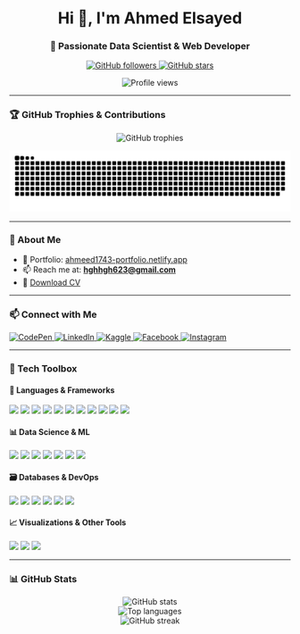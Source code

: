 <h1 align="center">Hi 👋, I'm Ahmed Elsayed</h1>
<h3 align="center">🚀 Passionate Data Scientist & Web Developer</h3>

<p align="center">
  <a href="https://github.com/ahmeed1743?tab=followers">
    <img src="https://img.shields.io/github/followers/ahmeed1743?label=Followers&style=social" alt="GitHub followers"/>
  </a>
  <a href="https://github.com/ahmeed1743">
    <img src="https://img.shields.io/github/stars/ahmeed1743?label=Stars&style=social" alt="GitHub stars"/>
  </a>
</p>

<p align="center">
  <img src="https://komarev.com/ghpvc/?username=ahmeed1743&label=Profile%20views&color=0e75b6&style=flat" alt="Profile views"/>
</p>

---

### 🏆 GitHub Trophies & Contributions

<p align="center">
  <img src="https://github-profile-trophy.vercel.app/?username=ahmeed1743&theme=gruvbox&row=1&column=6" alt="GitHub trophies" />
</p>

<p align="center">
  <img src="https://raw.githubusercontent.com/platane/snk/output/github-contribution-grid-snake-dark.svg" alt="GitHub contribution snake" />
</p>

---

### 🧠 About Me

- 💼 Portfolio: [ahmeed1743-portfolio.netlify.app](https://ahmeed1743-portfolio.netlify.app/)
- 📫 Reach me at: **hghhgh623@gmail.com**
- 📄 [Download CV](https://drive.google.com/file/d/1t9nRn1dPxBkzxRTBknvgWSn960CyhV7D/view?usp=sharing)

---

### 📫 Connect with Me

<p align="left">
  <a href="https://codepen.io/sayed74" target="_blank" rel="noopener noreferrer">
    <img src="https://img.shields.io/badge/CodePen-000000?style=for-the-badge&logo=codepen&logoColor=white" alt="CodePen" height="40"/>
  </a>
  <a href="https://www.linkedin.com/in/ahmed-elsayed-34737823b/" target="_blank" rel="noopener noreferrer">
    <img src="https://img.shields.io/badge/LinkedIn-blue?style=for-the-badge&logo=linkedin" alt="LinkedIn" height="40"/>
  </a>
  <a href="https://www.kaggle.com/ahmedsayed1743" target="_blank" rel="noopener noreferrer">
    <img src="https://img.shields.io/badge/Kaggle-20BEFF?style=for-the-badge&logo=kaggle&logoColor=white" alt="Kaggle" height="40"/>
  </a>
  <a href="https://www.facebook.com/ahmed.elsayed.701681/" target="_blank" rel="noopener noreferrer">
    <img src="https://img.shields.io/badge/Facebook-1877F2?style=for-the-badge&logo=facebook&logoColor=white" alt="Facebook" height="40"/>
  </a>
  <a href="https://www.instagram.com/ahmed_el.sayed74/" target="_blank" rel="noopener noreferrer">
    <img src="https://img.shields.io/badge/Instagram-E4405F?style=for-the-badge&logo=instagram&logoColor=white" alt="Instagram" height="40"/>
  </a>
</p>

---

### 🧰 Tech Toolbox

#### 🚀 Languages & Frameworks  
<p align="left">
  <img src="https://img.shields.io/badge/Python-3776AB?style=for-the-badge&logo=python&logoColor=white" height="40"/>
  <img src="https://img.shields.io/badge/JavaScript-F7DF1E?style=for-the-badge&logo=javascript&logoColor=black" height="40"/>
  <img src="https://img.shields.io/badge/TypeScript-3178C6?style=for-the-badge&logo=typescript&logoColor=white" height="40"/>
  <img src="https://img.shields.io/badge/Java-ED8B00?style=for-the-badge&logo=java&logoColor=white" height="40"/>
  <img src="https://img.shields.io/badge/React-61DAFB?style=for-the-badge&logo=react&logoColor=black" height="40"/>
  <img src="https://img.shields.io/badge/Node.js-339933?style=for-the-badge&logo=node.js&logoColor=white" height="40"/>
  <img src="https://img.shields.io/badge/Flask-000000?style=for-the-badge&logo=flask&logoColor=white" height="40"/>
  <img src="https://img.shields.io/badge/HTML5-E34F26?style=for-the-badge&logo=html5&logoColor=white" height="40"/>
  <img src="https://img.shields.io/badge/CSS3-1572B6?style=for-the-badge&logo=css3&logoColor=white" height="40"/>
  <img src="https://img.shields.io/badge/Bootstrap-7952B3?style=for-the-badge&logo=bootstrap&logoColor=white" height="40"/>
  <img src="https://img.shields.io/badge/Tailwind_CSS-06B6D4?style=for-the-badge&logo=tailwind-css&logoColor=white" height="40"/>
</p>

#### 📊 Data Science & ML  
<p align="left">
  <img src="https://img.shields.io/badge/Numpy-013243?style=for-the-badge&logo=numpy&logoColor=white" height="40"/>
  <img src="https://img.shields.io/badge/Pandas-150458?style=for-the-badge&logo=pandas&logoColor=white" height="40"/>
  <img src="https://img.shields.io/badge/Matplotlib-11557C?style=for-the-badge&logo=matplotlib&logoColor=white" height="40"/>
  <img src="https://img.shields.io/badge/Seaborn-46B4A4?style=for-the-badge&logo=python&logoColor=white" height="40"/>
  <img src="https://img.shields.io/badge/Scikit--Learn-F7931E?style=for-the-badge&logo=scikit-learn&logoColor=white" height="40"/>
  <img src="https://img.shields.io/badge/TensorFlow-FF6F00?style=for-the-badge&logo=tensorflow&logoColor=white" height="40"/>
  <img src="https://img.shields.io/badge/OpenCV-5C3EE8?style=for-the-badge&logo=opencv&logoColor=white" height="40"/>
</p>

#### 🗃️ Databases & DevOps  
<p align="left">
  <img src="https://img.shields.io/badge/SQL-4479A1?style=for-the-badge&logo=mysql&logoColor=white" height="40"/>
  <img src="https://img.shields.io/badge/MySQL-005C84?style=for-the-badge&logo=mysql&logoColor=white" height="40"/>
  <img src="https://img.shields.io/badge/MongoDB-47A248?style=for-the-badge&logo=mongodb&logoColor=white" height="40"/>
  <img src="https://img.shields.io/badge/Firebase-FFCA28?style=for-the-badge&logo=firebase&logoColor=black" height="40"/>
  <img src="https://img.shields.io/badge/Docker-2496ED?style=for-the-badge&logo=docker&logoColor=white" height="40"/>
  <img src="https://img.shields.io/badge/Git-F05032?style=for-the-badge&logo=git&logoColor=white" height="40"/>
</p>

#### 📈 Visualizations & Other Tools  
<p align="left">
  <img src="https://img.shields.io/badge/Chart.js-FF6384?style=for-the-badge&logo=chartdotjs&logoColor=white" height="40"/>
  <img src="https://img.shields.io/badge/Jupyter-F37626?style=for-the-badge&logo=jupyter&logoColor=white" height="40"/>
  <img src="https://img.shields.io/badge/VS_Code-007ACC?style=for-the-badge&logo=visual-studio-code&logoColor=white" height="40"/>
</p>

---

### 📊 GitHub Stats

<p align="center">
  <img src="https://github-readme-stats.vercel.app/api?username=ahmeed1743&show_icons=true&theme=tokyonight" alt="GitHub stats" />
  <br/>
  <img src="https://github-readme-stats.vercel.app/api/top-langs/?username=ahmeed1743&layout=compact&theme=tokyonight" alt="Top languages" />
  <br/>
  <img src="https://github-readme-streak-stats.herokuapp.com/?user=ahmeed1743&theme=tokyonight" alt="GitHub streak" />
</p>
